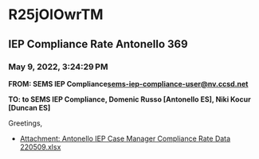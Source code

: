 # R25jOIOwrTM
## IEP Compliance Rate Antonello 369
### May 9, 2022, 3:24:29 PM
**FROM: SEMS IEP Compliance<sems-iep-compliance-user@nv.ccsd.net>**

**TO: to SEMS IEP Compliance, Domenic Russo [Antonello ES], Niki Kocur [Duncan ES]**


Greetings,  





* [Attachment: Antonello IEP Case Manager Compliance Rate Data 220509.xlsx](R25jOIOwrTM-attachment-1.xlsx)
